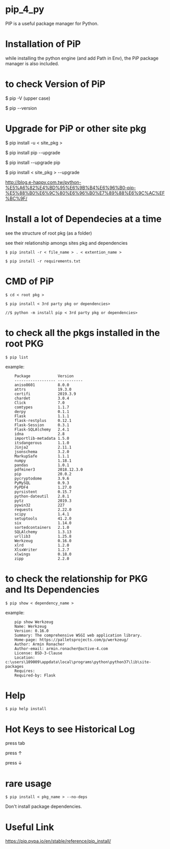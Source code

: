 # pip_4_py
PIP is a useful package manager for Python.

# Installation of PiP

while installing the python engine (and add Path in Env), the PiP package manager is also included.

# to check Version of PiP

$ pip -V (upper case)

$ pip --version

# Upgrade for PiP or other site pkg

$ pip install -u < site_pkg >

$ pip install pip --upgrade

$ pip install --upgrade pip

$ pip install < site_pkg > --upgrade

<http://blog.e-happy.com.tw/python-%E5%A6%82%E4%BD%95%E6%9B%B4%E6%96%B0-pip-%E5%88%B0%E6%9C%80%E6%96%B0%E7%89%88%E6%9C%AC%EF%BC%9F/>

# Install a lot of Dependecies at a time

see the structure of root pkg (as a folder)

see their relationship amongs sites pkg and dependencies

    $ pip install -r < file_name > . < extention_name >

    $ pip install -r requirements.txt

# CMD of PiP

    $ cd < root pkg >

    $ pip install < 3rd party pkg or dependencies>

    //$ python -m install pip < 3rd party pkg or dependencies>

# to check all the pkgs installed in the root PKG

    $ pip list

example:

        Package            Version    
        ------------------ -----------
        aniso8601          8.0.0
        attrs              19.3.0
        certifi            2019.3.9
        chardet            3.0.4
        Click              7.0
        comtypes           1.1.7
        derpy              0.1.1
        Flask              1.1.1
        flask-restplus     0.12.1
        Flask-Session      0.3.1
        Flask-SQLAlchemy   2.4.1
        idna               2.8
        importlib-metadata 1.5.0
        itsdangerous       1.1.0
        Jinja2             2.11.1
        jsonschema         3.2.0
        MarkupSafe         1.1.1
        numpy              1.18.1
        pandas             1.0.1
        pdfminer3          2018.12.3.0
        pip                20.0.2
        pycryptodome       3.9.6
        PyMySQL            0.9.3
        PyPDF4             1.27.0
        pyrsistent         0.15.7
        python-dateutil    2.8.1
        pytz               2019.3
        pywin32            227
        requests           2.22.0
        scipy              1.4.1
        setuptools         41.2.0
        six                1.14.0
        sortedcontainers   2.1.0
        SQLAlchemy         1.3.13
        urllib3            1.25.8
        Werkzeug           0.16.0
        xlrd               1.2.0
        XlsxWriter         1.2.7
        xlwings            0.18.0
        zipp               2.2.0

# to check the relationship for PKG and Its Dependencies

    $ pip show < dependency_name >

example:

        pip show Werkzeug
        Name: Werkzeug
        Version: 0.16.0
        Summary: The comprehensive WSGI web application library.
        Home-page: https://palletsprojects.com/p/werkzeug/
        Author: Armin Ronacher
        Author-email: armin.ronacher@active-4.com
        License: BSD-3-Clause
        Location: c:\users\109009\appdata\local\programs\python\python37\lib\site-packages       
        Requires:
        Required-by: Flask

# Help

    $ pip help install

# Hot Keys to see Historical Log

press tab

press ↑

press ↓

# rare usage

    $ pip install < pkg_name > --no-deps    
    
Don't install package dependencies.

# Useful Link

<https://pip.pypa.io/en/stable/reference/pip_install/>
